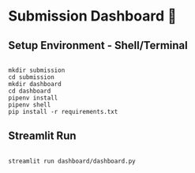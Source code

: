 # Submission Dashboard 🌟

## Setup Environment - Shell/Terminal
```

mkdir submission
cd submission
mkdir dashboard
cd dashboard
pipenv install
pipenv shell
pip install -r requirements.txt
```

## Streamlit Run
```

streamlit run dashboard/dashboard.py
```
